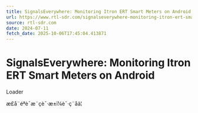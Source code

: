 ```yaml
---
title: SignalsEverywhere: Monitoring Itron ERT Smart Meters on Android
url: https://www.rtl-sdr.com/signalseverywhere-monitoring-itron-ert-smart-meters-on-android/
source: rtl-sdr.com
date: 2024-07-11
fetch_date: 2025-10-06T17:45:04.413871
---
```


# SignalsEverywhere: Monitoring Itron ERT Smart Meters on Android

Loader

æ­£å¨éªè¯æ¨çè¯·æ±ï¼è¯·ç¨åâ¦